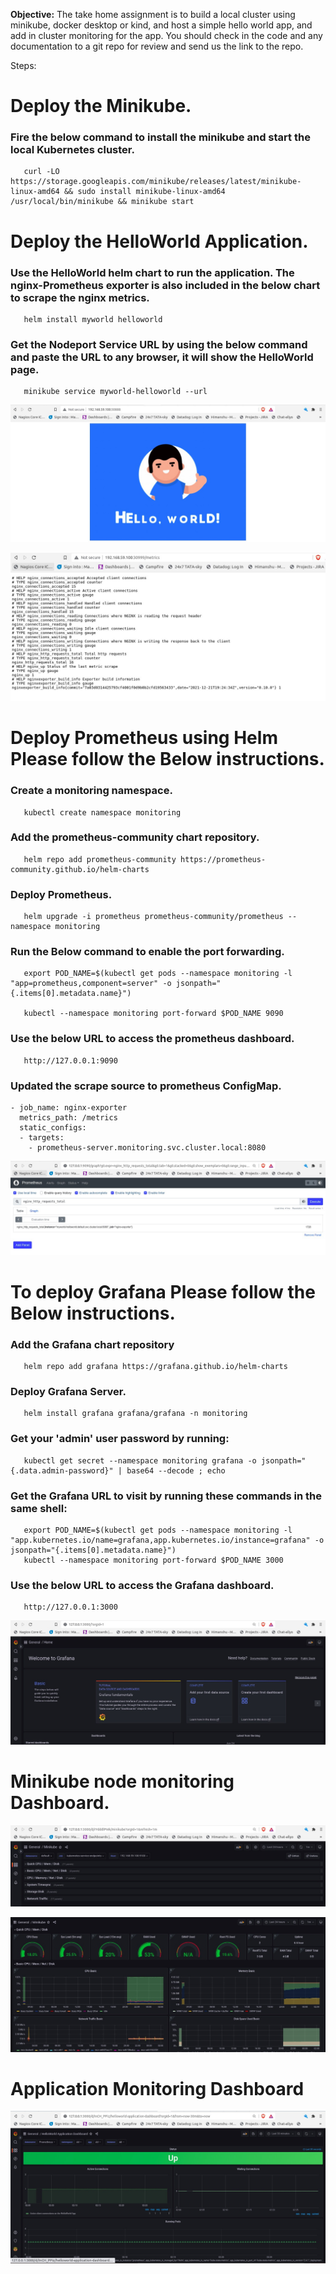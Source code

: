 **Objective:** The take home assignment is to build a local cluster using minikube, docker desktop or kind, and host a simple hello world app, and add in cluster monitoring for the app. You should check in the code and any documentation to a git repo for review and send us the link to the repo.

Steps:

# Deploy the Minikube.

### Fire the below command to install the minikube and start the local Kubernetes cluster.
```
   curl -LO https://storage.googleapis.com/minikube/releases/latest/minikube-linux-amd64 && sudo install minikube-linux-amd64 /usr/local/bin/minikube && minikube start
```
# Deploy the HelloWorld Application.

### Use the HelloWorld helm chart to run the application. The nginx-Prometheus exporter is also included in the below chart to scrape the nginx metrics.
```
   helm install myworld helloworld
```
### Get the Nodeport Service URL by using the below command and paste the URL to any browser, it will show the HelloWorld page.
```
   minikube service myworld-helloworld --url
```
![Alt text](screenshots/helloworld.jpg?raw=true "HelloWorld.jpg")

![Alt text](screenshots/nginx_metrics.jpg?raw=true "nginx_metrics.jpg")

# Deploy Prometheus using Helm Please follow the Below instructions.

### Create a monitoring namespace.
```
   kubectl create namespace monitoring
```
### Add the prometheus-community chart repository.
```
   helm repo add prometheus-community https://prometheus-community.github.io/helm-charts
```
### Deploy Prometheus.
```
   helm upgrade -i prometheus prometheus-community/prometheus --namespace monitoring
```
### Run the Below command to enable the port forwarding.
```
   export POD_NAME=$(kubectl get pods --namespace monitoring -l "app=prometheus,component=server" -o jsonpath="{.items[0].metadata.name}")

   kubectl --namespace monitoring port-forward $POD_NAME 9090
```
### Use the below URL to access the prometheus dashboard.
```
   http://127.0.0.1:9090
```
### Updated the scrape source to prometheus ConfigMap.

```
- job_name: nginx-exporter
  metrics_path: /metrics
  static_configs:
  - targets:
    - prometheus-server.monitoring.svc.cluster.local:8080
```

![Alt text](screenshots/Prometheus.jpg?raw=true "Prometheus.jpg")

# To deploy Grafana Please follow the Below instructions.

### Add the Grafana chart repository
```
   helm repo add grafana https://grafana.github.io/helm-charts
```
### Deploy Grafana Server.
```
   helm install grafana grafana/grafana -n monitoring
```
### Get your 'admin' user password by running:
```
   kubectl get secret --namespace monitoring grafana -o jsonpath="{.data.admin-password}" | base64 --decode ; echo
```
### Get the Grafana URL to visit by running these commands in the same shell:
```
   export POD_NAME=$(kubectl get pods --namespace monitoring -l "app.kubernetes.io/name=grafana,app.kubernetes.io/instance=grafana" -o jsonpath="{.items[0].metadata.name}")
   kubectl --namespace monitoring port-forward $POD_NAME 3000
```
### Use the below URL to access the Grafana dashboard.
```
   http://127.0.0.1:3000
```   
![Alt text](screenshots/grafana.jpg?raw=true "grafana.jpg")

# Minikube node monitoring Dashboard.

![Alt text](screenshots/Minikube_1.jpg?raw=true "Minikube_1.jpg")

![Alt text](screenshots/Minikube_2.jpg?raw=true "Minikube_2.jpg")


# Application Monitoring Dashboard

![Alt text](screenshots/Application_1.jpg?raw=true "Application_1.jpg")
   
